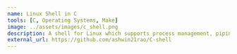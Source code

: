 ```yaml
---
name: Linux Shell in C
tools: [C, Operating Systems, Make]
image: ../assets/images/c_shell.png
description: A shell for Linux which supports process management, piping, redirection, command chaining and exit codes.
external_url: https://github.com/ashwin21rao/C-shell
---
```

